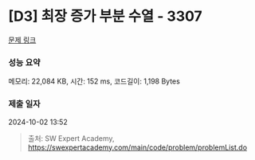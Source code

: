 # [D3] 최장 증가 부분 수열 - 3307 

[문제 링크](https://swexpertacademy.com/main/code/problem/problemDetail.do?contestProbId=AWBOKg-a6l0DFAWr) 

### 성능 요약

메모리: 22,084 KB, 시간: 152 ms, 코드길이: 1,198 Bytes

### 제출 일자

2024-10-02 13:52



> 출처: SW Expert Academy, https://swexpertacademy.com/main/code/problem/problemList.do
